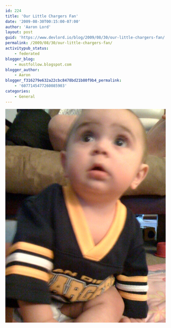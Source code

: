 ```yaml
---
id: 224
title: 'Our Little Chargers Fan'
date: '2009-08-30T00:15:00-07:00'
author: 'Aaron Lord'
layout: post
guid: 'https://www.devlord.io/blog/2009/08/30/our-little-chargers-fan/'
permalink: /2009/08/30/our-little-chargers-fan/
activitypub_status:
    - federated
blogger_blog:
    - mustfollow.blogspot.com
blogger_author:
    - Aaron
blogger_f316279e632a22cbc8478bd21b80f9b4_permalink:
    - '6077145477260085903'
categories:
    - General
---
```


<p class="mobile-photo"><a href="/wp-content/uploads/2011/10/photo-771738.jpg"><img src="/wp-content/uploads/2011/10/photo-771738.jpg?w=225" border="0" alt="" /></a></p><div class="blogger-post-footer"><img width='1' height='1' src="https://www.devlord.io/blog/our-little-chargers-fan/"' /></div>